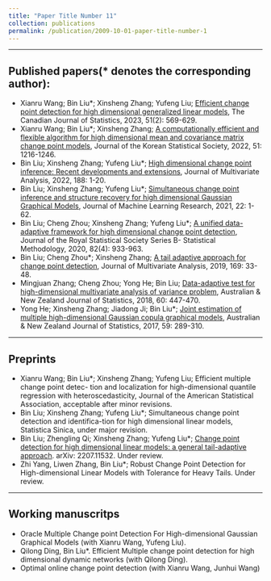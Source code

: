 ```yaml
---
title: "Paper Title Number 11"
collection: publications
permalink: /publication/2009-10-01-paper-title-number-1
---
```

---
Published papers(* denotes the corresponding author):
---
* Xianru Wang; Bin Liu*; Xinsheng Zhang; Yufeng Liu; [Efficient change point detection for high dimensional generalized linear models](https://doi.org/10.1002/cjs.11721), The Canadian Journal of Statistics, 2023, 51(2): 569-629.  
*  Xianru Wang; Bin Liu*; Xinsheng Zhang; [A computationally efficient and flexible algorithm for high dimensional mean and covariance matrix change point models](https://link.springer.com/article/10.1007/s42952-022-00183-3), Journal of the Korean Statistical Society, 2022, 51: 1216-1246.   
* Bin Liu; Xinsheng Zhang; Yufeng Liu*; [High dimensional change point inference: Recent developments and extensions](https://www.sciencedirect.com/science/article/abs/pii/S0047259X21001111), Journal of Multivariate Analysis, 2022, 188: 1-20.
* Bin Liu; Xinsheng Zhang; Yufeng Liu*; [Simultaneous change point inference and structure recovery for high dimensional Gaussian Graphical Models](https://www.jmlr.org/papers/volume22/20-327/20-327.pdf), Journal of Machine Learning Research, 2021, 22: 1-62.
* Bin Liu; Cheng Zhou; Xinsheng Zhang; Yufeng Liu*; [A unified data-adaptive framework for high dimensional change point detection](https://doi.org/10.1111/rssb.12375), Journal of the Royal Statistical Society Series B- Statistical Methodology, 2020, 82(4): 933-963. 
* Bin Liu; Cheng Zhou*; Xinsheng Zhang; [A tail adaptive approach for change point detection](https://www.sciencedirect.com/science/article/pii/S0047259X18302100), Journal of Multivariate Analysis, 2019, 169: 33-48.
* Mingjuan Zhang; Cheng Zhou; Yong He; Bin Liu; [Data-adaptive test for high-dimensional multivariate analysis of variance problem](https://doi.org/10.1111/anzs.12246), Australian & New Zealand Journal of Statistics, 2018, 60: 447-470.
* Yong He; Xinsheng Zhang; Jiadong Ji; Bin Liu*; [Joint estimation of multiple high-dimensional Gaussian copula graphical models](https://doi.org/10.1111/anzs.12198), Australian & New Zealand Journal of Statistics, 2017, 59: 289-310.

---
Preprints
---
* Xianru Wang; Bin Liu*; Xinsheng Zhang; Yufeng Liu; Efficient multiple change point detec- tion and localization for high-dimensional quantile regression with heteroscedasticity, Journal of the American Statistical Association, acceptable after minor revisions. 
* Bin Liu; Xinsheng Zhang; Yufeng Liu*; Simultaneous change point detection and identifica-tion for high dimensional linear models, Statistica Sinica, under major revision.
* Bin Liu; Zhengling Qi; Xinsheng Zhang; Yufeng Liu*; [Change point detection for high
dimensional linear models: a general tail-adaptive approach](https://arxiv.org/abs/2207.11532). arXiv: 2207.11532. Under review.
* Zhi Yang, Liwen Zhang, Bin Liu*; Robust Change Point Detection for High-dimensional Linear Models with Tolerance for Heavy Tails. Under review.

---
Working manuscritps
---  
* Oracle Multiple Change point Detection For High-dimensional Gaussian Graphical Models (with Xianru Wang, Yufeng Liu). 
* Qilong Ding, Bin Liu*. Efficient Multiple change point detection for high dimensional dynamic networks (with Qilong Ding).
* Optimal online change point detection (with Xianru Wang, Junhui Wang)

